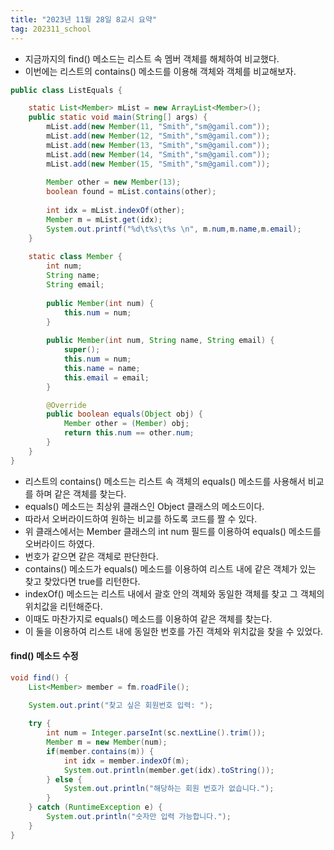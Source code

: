 ```yaml
---
title: "2023년 11월 28일 8교시 요약"
tag: 202311_school
---
```


- 지금까지의 find() 메소드는 리스트 속 멤버 객체를 해체하여 비교했다.
- 이번에는 리스트의 contains() 메소드를 이용해 객체와 객체를 비교해보자.

```java
public class ListEquals {

	static List<Member> mList = new ArrayList<Member>();
	public static void main(String[] args) {
		mList.add(new Member(11, "Smith","sm@gamil.com"));
		mList.add(new Member(12, "Smith","sm@gamil.com"));
		mList.add(new Member(13, "Smith","sm@gamil.com"));
		mList.add(new Member(14, "Smith","sm@gamil.com"));
		mList.add(new Member(15, "Smith","sm@gamil.com"));
		
		Member other = new Member(13);
		boolean found = mList.contains(other);
		
		int idx = mList.indexOf(other);
		Member m = mList.get(idx);
		System.out.printf("%d\t%s\t%s \n", m.num,m.name,m.email);
	}
	
	static class Member {
		int num;
		String name;
		String email;
		
		public Member(int num) {
			this.num = num;
		}
		
		public Member(int num, String name, String email) {
			super();
			this.num = num;
			this.name = name;
			this.email = email;
		}

		@Override
		public boolean equals(Object obj) {
			Member other = (Member) obj;
			return this.num == other.num;
		}
	}
}
```
- 리스트의 contains() 메소드는 리스트 속 객체의 equals() 메소드를 사용해서 비교를 하며 같은 객체를 찾는다.
- equals() 메소드는 최상위 클래스인 Object 클래스의 메소드이다.
- 따라서 오버라이드하여 원하는 비교를 하도록 코드를 짤 수 있다. 
- 위 클래스에서는 Member 클래스의 int num 필드를 이용하여 equals() 메소드를 오버라이드 하였다.
- 번호가 같으면 같은 객체로 판단한다.
- contains() 메소드가 equals() 메소드를 이용하여 리스트 내에 같은 객체가 있는 찾고 찾았다면 true를 리턴한다.
- indexOf() 메소드는 리스트 내에서 괄호 안의 객체와 동일한 객체를 찾고 그 객체의 위치값을 리턴해준다.
- 이때도 마찬가지로 equals() 메소드를 이용하여 같은 객체를 찾는다.
- 이 둘을 이용하여 리스트 내에 동일한 번호를 가진 객체와 위치값을 찾을 수 있었다.

#### find() 메소드 수정

```java
void find() {
    List<Member> member = fm.roadFile();
    
    System.out.print("찾고 싶은 회원번호 입력: ");

    try {
        int num = Integer.parseInt(sc.nextLine().trim());
        Member m = new Member(num);
        if(member.contains(m)) {
            int idx = member.indexOf(m);
            System.out.println(member.get(idx).toString());
        } else {
            System.out.println("해당하는 회원 번호가 없습니다.");
        }
    } catch (RuntimeException e) {
        System.out.println("숫자만 입력 가능합니다.");
    }
}
```